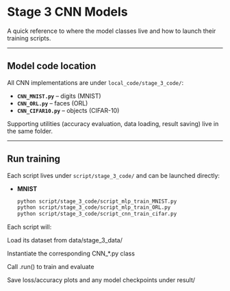 # Stage 3 CNN Models

A quick reference to where the model classes live and how to launch their training scripts.

---

## Model code location

All CNN implementations are under `local_code/stage_3_code/`:

- **`CNN_MNIST.py`** – digits (MNIST)  
- **`CNN_ORL.py`** – faces (ORL)  
- **`CNN_CIFAR10.py`** – objects (CIFAR-10)  

Supporting utilities (accuracy evaluation, data loading, result saving) live in the same folder.

---

## Run training

Each script lives under `script/stage_3_code/` and can be launched directly:

- **MNIST**  
  ```bash
  python script/stage_3_code/script_mlp_train_MNIST.py
  python script/stage_3_code/script_mlp_train_ORL.py
  python script/stage_3_code/script_cnn_train_cifar.py


Each script will:

Load its dataset from data/stage_3_data/

Instantiate the corresponding CNN_*.py class

Call .run() to train and evaluate

Save loss/accuracy plots and any model checkpoints under result/
